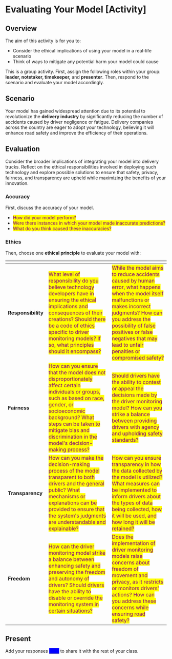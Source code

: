 # Evaluating Your Model \[Activity]

## Overview&#x20;

The aim of this activity is for you to:&#x20;

* Consider the ethical implications of using your model in a real-life scenario&#x20;
* Think of ways to mitigate any potential harm your model could cause&#x20;

This is a group activity. First, assign the following roles within your group: **leader, notetaker, timekeeper,** and **presenter**. Then, respond to the scenario and evaluate your model accordingly.&#x20;

## **Scenario**&#x20;

Your model has gained widespread attention due to its potential to revolutionize the **delivery industry** by significantly reducing the number of accidents caused by driver negligence or fatigue. Delivery companies across the country are eager to adopt your technology, believing it will enhance road safety and improve the efficiency of their operations.

## Evaluation

Consider the broader implications of integrating your model into delivery trucks. Reflect on the ethical responsibilities involved in deploying such technology and explore possible solutions to ensure that safety, privacy, fairness, and transparency are upheld while maximizing the benefits of your innovation.

### Accuracy

First, discuss the accuracy of your model.&#x20;

* <mark style="color:purple;">How did your model perform?</mark>
* <mark style="color:purple;">Were there instances in which your model made inaccurate predictions?</mark>
* <mark style="color:purple;">What do you think caused these inaccuracies?</mark>

### Ethics

Then, choose one **ethical principle** to evaluate your model with:

<table data-card-size="large" data-view="cards"><thead><tr><th></th><th></th><th></th></tr></thead><tbody><tr><td><strong>Responsibility</strong></td><td><mark style="color:purple;">What level of responsibility do you believe technology developers have in ensuring the ethical implications and consequences of their creations? Should there be a code of ethics specific to driver monitoring models? If so, what principles should it encompass?</mark></td><td><mark style="color:purple;">While the model aims to reduce accidents caused by human error, what happens when the model itself malfunctions or makes incorrect judgments? How can you address the possibility of false positives or false negatives that may lead to unfair penalties or compromised safety?</mark></td></tr><tr><td><strong>Fairness</strong></td><td><mark style="color:purple;">How can you ensure that the model does not disproportionately affect certain individuals or groups, such as based on race, gender, or socioeconomic background? What steps can be taken to mitigate bias and discrimination in the model's decision-making process?</mark></td><td><mark style="color:purple;">Should drivers have the ability to contest or appeal the decisions made by the driver monitoring model? How can you strike a balance between providing drivers with agency and upholding safety standards?</mark></td></tr><tr><td><strong>Transparency</strong></td><td><mark style="color:purple;">How can you make the decision-making process of the model transparent to both drivers and the general public? What mechanisms or explanations can be provided to ensure that the system's judgments are understandable and explainable?</mark></td><td><mark style="color:purple;">How can you ensure transparency in how the data collected by the model is utilized? What measures can be implemented to inform drivers about the types of data being collected, how it will be used, and how long it will be retained?</mark></td></tr><tr><td><strong>Freedom</strong></td><td><mark style="color:purple;">How can the driver monitoring model strike a balance between enhancing safety and preserving the freedom and autonomy of drivers? Should drivers have the ability to disable or override the monitoring system in certain situations?</mark></td><td><mark style="color:purple;">Does the implementation of driver monitoring models raise concerns about freedom of movement and privacy, as it restricts or monitors drivers' actions? How can you address these concerns while ensuring road safety?</mark></td></tr></tbody></table>

## Present

Add your responses [<mark style="color:blue;background-color:blue;">**here**</mark>](https://jamboard.google.com/d/13uDPBM8rb5NPygaDGmgjRU5\_WsCCSKAdv1gFqhgRP7k/edit?usp=sharing) to share it with the rest of your class.

